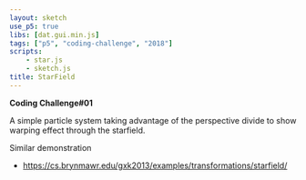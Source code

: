 ```yaml
---
layout: sketch
use_p5: true
libs: [dat.gui.min.js]
tags: ["p5", "coding-challenge", "2018"]
scripts: 
    - star.js
    - sketch.js
title: StarField
---
```


**Coding Challenge#01**

A simple particle system taking advantage of the perspective divide to show warping effect through the starfield.

Similar demonstration    

* <https://cs.brynmawr.edu/gxk2013/examples/transformations/starfield/>
